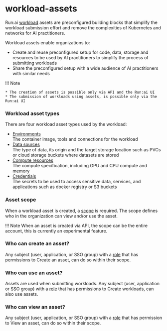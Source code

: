 # workload-assets

Run:ai [workload](../../docs/workloads-in-runai/overviews/introduction-to-workloads.md) assets are preconfigured building blocks that simplify the workload submission effort and remove the complexities of Kubernetes and networks for AI practitioners.

Workload assets enable organizations to:

* Create and reuse preconfigured setup for code, data, storage and resources to be used by AI practitioners to simplify the process of submitting workloads
* Share the preconfigured setup with a wide audience of AI practitioners with similar needs

!!! Note

```
* The creation of assets is possible only via API and the Run:ai UI  
* The submission of workloads using assets, is possible only via the Run:ai UI
```

### Workload asset types

There are four workload asset types used by the workload:

* [Environments](environments.md)\
  The container image, tools and connections for the workload
* [Data sources](datasources.md)\
  The type of data, its origin and the target storage location such as PVCs or cloud storage buckets where datasets are stored
* [Compute resources](../../docs/workloads-in-runai/workload-assets/compute.md)\
  The compute specification, including GPU and CPU compute and memory
* [Credentials](credentials.md)\
  The secrets to be used to access sensitive data, services, and applications such as docker registry or S3 buckets

### Asset scope

When a workload asset is created, a [scope](../../platform-admin/aiinitiatives/overview.md) is required. The scope defines who in the organization can view and/or use the asset.

!!! Note When an asset is created via API, the scope can be the entire account, this is currently an experimental feature.

### Who can create an asset?

Any subject (user, application, or SSO group) with a [role](../../admin/authentication/roles.md) that has permissions to Create an asset, can do so within their scope.

### Who can use an asset?

Assets are used when submitting workloads. Any subject (user, application or SSO group) with a [role](../../admin/authentication/roles.md) that has permissions to Create workloads, can also use assets.

### Who can view an asset?

Any subject (user, application, or SSO group) with a [role](../../admin/authentication/roles.md) that has permission to View an asset, can do so within their scope.
